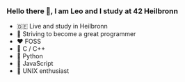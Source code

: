 ### Hello there 👋, I am Leo and I study at 42 Heilbronn
- 🇩🇪 Live and study in Heilbronn
- 🌱 Striving to become a great programmer
- ❤️ FOSS
- 🧐 C / C++
- 🧐 Python
- 🧐 JavaScript
- 🐧 UNIX enthusiast
